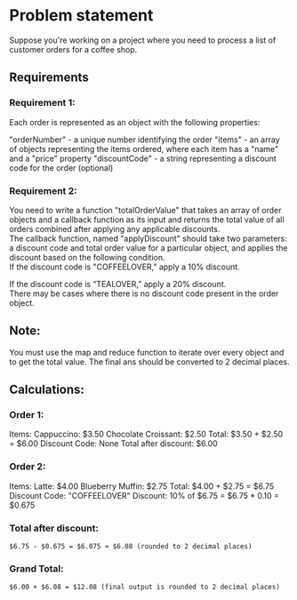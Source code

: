 # Problem statement

Suppose you're working on a project where you need to process a list of customer orders for a coffee shop.

## Requirements

### Requirement 1:

Each order is represented as an object with the following properties:

"orderNumber" - a unique number identifying the order
"items" - an array of objects representing the items ordered, where each item has a "name" and a "price" property
"discountCode" - a string representing a discount code for the order (optional)

### Requirement 2:

You need to write a function "totalOrderValue" that takes an array of order objects and a callback function as its input and returns the total value of all orders combined after applying any applicable discounts. <br>
The callback function, named "applyDiscount" should take two parameters: a discount code and total order value for a particular object, and applies the discount based on the following condition. <br>
If the discount code is "COFFEELOVER," apply a 10% discount.

If the discount code is “TEALOVER,” apply a 20% discount. <br>
There may be cases where there is no discount code present in the order object.

## Note:

You must use the map and reduce function to iterate over every object and to get the total value.
The final ans should be converted to 2 decimal places.

## Calculations:
### Order 1:
Items:
Cappuccino: $3.50
Chocolate Croissant: $2.50
Total: $3.50 + $2.50 = $6.00
Discount Code: None
Total after discount: $6.00
### Order 2:
Items:
Latte: $4.00
Blueberry Muffin: $2.75
Total: $4.00 + $2.75 = $6.75
Discount Code: "COFFEELOVER"
Discount: 10% of $6.75 = $6.75 \* 0.10 = $0.675
### Total after discount: 
    $6.75 - $0.675 = $6.075 ≈ $6.08 (rounded to 2 decimal places)
### Grand Total: 
    $6.00 + $6.08 = $12.08 (final output is rounded to 2 decimal places)
